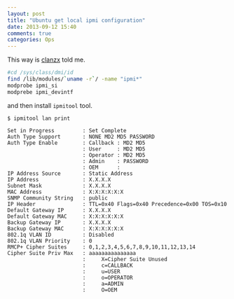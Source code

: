 ```yaml
---
layout: post
title: "Ubuntu get local ipmi configuration"
date: 2013-09-12 15:40
comments: true
categories: Ops
---
```


<!-- more -->

This way is [clanzx](http://blog.clanzx.net/) told me.

```bash
#cd /sys/class/dmi/id
find /lib/modules/`uname -r`/ -name "ipmi*"
modprobe ipmi_si
modprebe ipmi_devintf
```

and then install `ipmitool` tool.


	$ ipmitool lan print

	Set in Progress         : Set Complete
	Auth Type Support       : NONE MD2 MD5 PASSWORD 
	Auth Type Enable        : Callback : MD2 MD5 
							: User     : MD2 MD5 
							: Operator : MD2 MD5 
							: Admin    : PASSWORD 
							: OEM      : 
	IP Address Source       : Static Address
	IP Address              : X.X.X.X
	Subnet Mask             : X.X.X.X
	MAC Address             : X:X:X:X:X:X
	SNMP Community String   : public
	IP Header               : TTL=0x40 Flags=0x40 Precedence=0x00 TOS=0x10
	Default Gateway IP      : X.X.X.X
	Default Gateway MAC     : X:X:X:X:X:X
	Backup Gateway IP       : X.X.X.X
	Backup Gateway MAC      : X:X:X:X:X:X
	802.1q VLAN ID          : Disabled
	802.1q VLAN Priority    : 0
	RMCP+ Cipher Suites     : 0,1,2,3,4,5,6,7,8,9,10,11,12,13,14
	Cipher Suite Priv Max   : aaaaaaaaaaaaaaa
							:     X=Cipher Suite Unused
							:     c=CALLBACK
							:     u=USER
							:     o=OPERATOR
							:     a=ADMIN
							:     O=OEM
